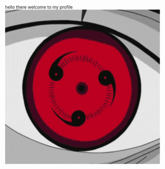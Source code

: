 hello there welcome to my profile
![](https://github.com/l-a-t-e-r/l-a-t-e-r/blob/main/icons/anime-eyes-gif-pfp-2.gif)
